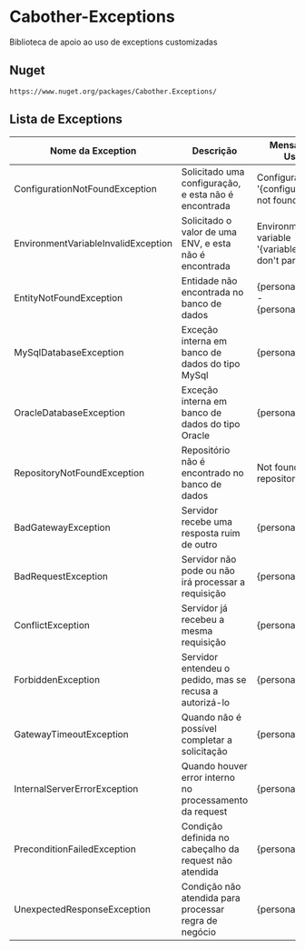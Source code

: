 # Cabother-Exceptions

Biblioteca de apoio ao uso de exceptions customizadas

## Nuget
```
https://www.nuget.org/packages/Cabother.Exceptions/
```
## Lista de Exceptions

| Nome da Exception                   | Descrição                                               | Mensagem do Usuário                                      |
| ----------------------------------- | ------------------------------------------------------- | -------------------------------------------------------- |
| ConfigurationNotFoundException      | Solicitado uma configuração, e esta não é encontrada    | Configuration key '{configurationKey}' not found         |
| EnvironmentVariableInvalidException | Solicitado o valor de uma ENV, e esta não é encontrada  | Environment variable '{variableName}' don't parametrized |
| EntityNotFoundException             | Entidade não encontrada no banco de dados               | {personalErrorCode} - {personalMessage}                  |
| MySqlDatabaseException              | Exceção interna em banco de dados do tipo MySql         | {personalMessage}                                        |
| OracleDatabaseException             | Exceção interna em banco de dados do tipo Oracle        | {personalMessage}                                        |
| RepositoryNotFoundException         | Repositório não é encontrado no banco de dados          | Not found {entity}'s repository                          |
| BadGatewayException                 | Servidor recebe uma resposta ruim de outro              | {personalMessage}                                        |
| BadRequestException                 | Servidor não pode ou não irá processar a requisição     | {personalMessage}                                        |
| ConflictException                   | Servidor já recebeu a mesma requisição                  | {personalMessage}                                        |
| ForbiddenException                  | Servidor entendeu o pedido, mas se recusa a autorizá-lo | {personalMessage}                                        |
| GatewayTimeoutException             | Quando não é possível completar a solicitação           | {personalMessage}                                        |
| InternalServerErrorException        | Quando houver error interno no processamento da request | {personalMessage}                                        |
| PreconditionFailedException         | Condição definida no cabeçalho da request não atendida  | {personalMessage}                                        |
| UnexpectedResponseException         | Condição não atendida para processar regra de negócio   | {personalMessage}                                        |

